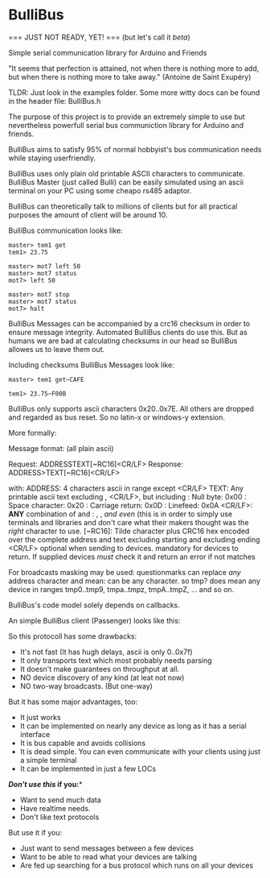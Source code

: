 # BulliBus

=== JUST NOT READY, YET! ===
(but let's call it *beta*)

Simple serial communication library for Arduino and Friends

"It seems that perfection is attained, not when there is nothing more to add,
but when there is nothing more to take away."
                                                    (Antoine de Saint Exupéry)

TLDR: Just look in the examples folder.
      Some more witty docs can be found in the header file: BulliBus.h

The purpose of this project is to provide an extremely simple to use but
nevertheless powerfull serial bus communiction library for Arduino and
friends.

BulliBus aims to satisfy 95% of normal hobbyist's bus communication needs
while staying userfriendly.

BulliBus uses only plain old printable ASCII characters to communicate.
BulliBus Master (just called Bulli) can be easily simulated using an ascii
terminal on your PC using some cheapo rs485 adaptor.

BulliBus can theoretically talk to millions of clients but for all practical
purposes the amount of client will be around 10.

BulliBus communication looks like:

	master> tem1 get
	tem1> 23.75

	master> mot7 left 50
	master> mot7 status
	mot7> left 50

	master> mot7 stop
	master> mot7 status
	mot7> halt

BulliBus Messages can be accompanied by a crc16 checksum in order to ensure
message integrity. Automated BulliBus clients do use this. But as humans we
are bad at calculating checksums in our head so BulliBus allowes us to leave
them out.

Including checksums BulliBus Messages look like:

	master> tem1 get~CAFE

	tem1> 23.75~F00B

BulliBus only supports ascii characters 0x20..0x7E. All others are dropped
and regarded as bus reset. So no latin-x or windows-y extension.

More formally:

Message format: (all plain ascii)

Request: ADDRESS<SP>TEXT[~RC16]<CR/LF>
Response: ADDRESS><SP>TEXT[~RC16]<CR/LF>

with:
    ADDRESS: 4 characters ascii in range except <SP><CR/LF><NUL>
    TEXT: Any printable ascii text excluding <NUL>, <CR/LF>, but including <SP>
    <NUL>: Null byte: 0x00
    <SP>: Space character: 0x20
    <CR>: Carriage return: 0x0D
    <LF>: Linefeed: 0x0A
    <CR/LF>: **ANY** combination of <CR> and <LF>: <CR>, <LF>, <CR><LF>
	     *and even* <LF><CR> (this is in order to simply use terminals and
		 libraries and don't care what their makers thought was the *right*
		 character to use.
    [~RC16]:
          Tilde character plus CRC16 hex encoded over the complete address
		  and text excluding starting <SP> and excluding ending <CR/LF> optional
		  when sending to devices. mandatory for devices to return.
          If supplied devices *must* check it and return an error if not matches

For broadcasts masking may be used:
    questionmarks can replace *any* address character and mean: can be any character. so
        tmp? does mean any device in ranges tmp0..tmp9, tmpa..tmpz, tmpA..tmpZ, ... and so on.

BulliBus's code model solely depends on callbacks.

An simple BulliBus client (Passenger) looks like this:


So this protocoll has some drawbacks:
 * It's not fast (It has hugh delays, ascii is only 0..0x7f)
 * It only transports text which most probably needs parsing
 * It doesn't make guarantees on throughput at all.
 * NO device discovery of any kind (at leat not now)
 * NO two-way broadcasts. (But one-way)

But it has some major advantages, too:
 * It just works
 * It can be implemented on nearly any device as long as it has a serial interface
 * It is bus capable and avoids collisions
 * It is dead simple. You can even communicate with your clients using just a simple terminal
 * It can be implemented in just a few LOCs

***Don't use this* if you:***
 * Want to send much data
 * Have realtime needs.
 * Don't like text protocols

But use it if you:
 * Just want to send messages between a few devices
 * Want to be able to read what your devices are talking
 * Are fed up searching for a bus protocol which runs on all your devices
